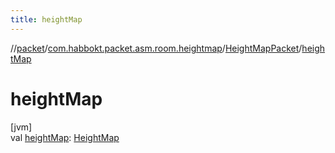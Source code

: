 ```yaml
---
title: heightMap
---
```

//[packet](../../../index.html)/[com.habbokt.packet.asm.room.heightmap](../index.html)/[HeightMapPacket](index.html)/[heightMap](height-map.html)



# heightMap



[jvm]\
val [heightMap](height-map.html): [HeightMap](../../../../api/api/com.habbokt.api.map/-height-map/index.html)




